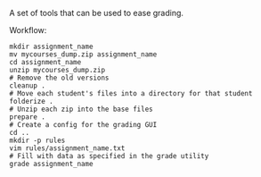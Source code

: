 A set of tools that can be used to ease grading.

Workflow:

	mkdir assignment_name
	mv mycourses_dump.zip assignment_name
	cd assignment_name
	unzip mycourses_dump.zip
	# Remove the old versions
	cleanup .
	# Move each student's files into a directory for that student
	folderize .
	# Unzip each zip into the base files
	prepare .
	# Create a config for the grading GUI
	cd ..
	mkdir -p rules
	vim rules/assignment_name.txt
	# Fill with data as specified in the grade utility
	grade assignment_name


